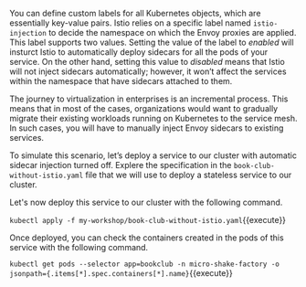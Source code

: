 You can define custom labels for all Kubernetes objects, which are essentially key-value pairs. Istio relies on a specific label named `istio-injection` to decide the namespace on which the Envoy proxies are applied. This label supports two values. Setting the value of the label to _enabled_ will insturct Istio to automatically deploy sidecars for all the pods of your service. On the other hand, setting this value to _disabled_ means that Istio will not inject sidecars automatically; however, it won’t affect the services within the namespace that have sidecars attached to them.

The journey to virtualization in enterprises is an incremental process. This means that in most of the cases, organizations would want to gradually migrate their existing workloads running on Kubernetes to the service mesh. In such cases, you will have to manually inject Envoy sidecars to existing services.

To simulate this scenario, let’s deploy a service to our cluster with automatic sidecar injection turned off. Explere the specification in the `book-club-without-istio.yaml` file that we will use to deploy a stateless service to our cluster.

Let's now deploy this service to our cluster with the following command.

`kubectl apply -f my-workshop/book-club-without-istio.yaml`{{execute}}

Once deployed, you can check the containers created in the pods of this service with the following command.

`kubectl get pods --selector app=bookclub -n micro-shake-factory -o jsonpath={.items[*].spec.containers[*].name}`{{execute}}
